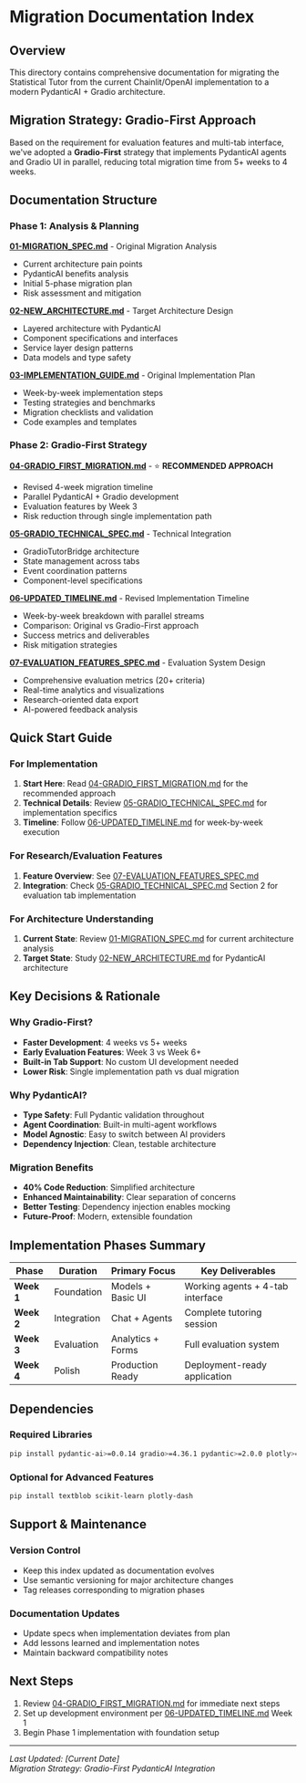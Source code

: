 # Migration Documentation Index

## Overview
This directory contains comprehensive documentation for migrating the Statistical Tutor from the current Chainlit/OpenAI implementation to a modern PydanticAI + Gradio architecture.

## Migration Strategy: Gradio-First Approach
Based on the requirement for evaluation features and multi-tab interface, we've adopted a **Gradio-First** strategy that implements PydanticAI agents and Gradio UI in parallel, reducing total migration time from 5+ weeks to 4 weeks.

## Documentation Structure

### Phase 1: Analysis & Planning
**[01-MIGRATION_SPEC.md](./01-MIGRATION_SPEC.md)** - Original Migration Analysis
- Current architecture pain points
- PydanticAI benefits analysis
- Initial 5-phase migration plan
- Risk assessment and mitigation

**[02-NEW_ARCHITECTURE.md](./02-NEW_ARCHITECTURE.md)** - Target Architecture Design
- Layered architecture with PydanticAI
- Component specifications and interfaces
- Service layer design patterns
- Data models and type safety

**[03-IMPLEMENTATION_GUIDE.md](./03-IMPLEMENTATION_GUIDE.md)** - Original Implementation Plan
- Week-by-week implementation steps
- Testing strategies and benchmarks
- Migration checklists and validation
- Code examples and templates

### Phase 2: Gradio-First Strategy
**[04-GRADIO_FIRST_MIGRATION.md](./04-GRADIO_FIRST_MIGRATION.md)** - ⭐ **RECOMMENDED APPROACH**
- Revised 4-week migration timeline
- Parallel PydanticAI + Gradio development
- Evaluation features by Week 3
- Risk reduction through single implementation path

**[05-GRADIO_TECHNICAL_SPEC.md](./05-GRADIO_TECHNICAL_SPEC.md)** - Technical Integration
- GradioTutorBridge architecture
- State management across tabs
- Event coordination patterns
- Component-level specifications

**[06-UPDATED_TIMELINE.md](./06-UPDATED_TIMELINE.md)** - Revised Implementation Timeline
- Week-by-week breakdown with parallel streams
- Comparison: Original vs Gradio-First approach
- Success metrics and deliverables
- Risk mitigation strategies

**[07-EVALUATION_FEATURES_SPEC.md](./07-EVALUATION_FEATURES_SPEC.md)** - Evaluation System Design
- Comprehensive evaluation metrics (20+ criteria)
- Real-time analytics and visualizations
- Research-oriented data export
- AI-powered feedback analysis

## Quick Start Guide

### For Implementation
1. **Start Here**: Read [04-GRADIO_FIRST_MIGRATION.md](./04-GRADIO_FIRST_MIGRATION.md) for the recommended approach
2. **Technical Details**: Review [05-GRADIO_TECHNICAL_SPEC.md](./05-GRADIO_TECHNICAL_SPEC.md) for implementation specifics
3. **Timeline**: Follow [06-UPDATED_TIMELINE.md](./06-UPDATED_TIMELINE.md) for week-by-week execution

### For Research/Evaluation Features
1. **Feature Overview**: See [07-EVALUATION_FEATURES_SPEC.md](./07-EVALUATION_FEATURES_SPEC.md)
2. **Integration**: Check [05-GRADIO_TECHNICAL_SPEC.md](./05-GRADIO_TECHNICAL_SPEC.md) Section 2 for evaluation tab implementation

### For Architecture Understanding
1. **Current State**: Review [01-MIGRATION_SPEC.md](./01-MIGRATION_SPEC.md) for current architecture analysis
2. **Target State**: Study [02-NEW_ARCHITECTURE.md](./02-NEW_ARCHITECTURE.md) for PydanticAI architecture

## Key Decisions & Rationale

### Why Gradio-First?
- **Faster Development**: 4 weeks vs 5+ weeks
- **Early Evaluation Features**: Week 3 vs Week 6+
- **Built-in Tab Support**: No custom UI development needed
- **Lower Risk**: Single implementation path vs dual migration

### Why PydanticAI?
- **Type Safety**: Full Pydantic validation throughout
- **Agent Coordination**: Built-in multi-agent workflows
- **Model Agnostic**: Easy to switch between AI providers
- **Dependency Injection**: Clean, testable architecture

### Migration Benefits
- **40% Code Reduction**: Simplified architecture
- **Enhanced Maintainability**: Clear separation of concerns
- **Better Testing**: Dependency injection enables mocking
- **Future-Proof**: Modern, extensible foundation

## Implementation Phases Summary

| Phase | Duration | Primary Focus | Key Deliverables |
|-------|----------|---------------|------------------|
| **Week 1** | Foundation | Models + Basic UI | Working agents + 4-tab interface |
| **Week 2** | Integration | Chat + Agents | Complete tutoring session |
| **Week 3** | Evaluation | Analytics + Forms | Full evaluation system |
| **Week 4** | Polish | Production Ready | Deployment-ready application |

## Dependencies

### Required Libraries
```bash
pip install pydantic-ai>=0.0.14 gradio>=4.36.1 pydantic>=2.0.0 plotly>=5.0.0 pandas>=2.0.0
```

### Optional for Advanced Features
```bash
pip install textblob scikit-learn plotly-dash
```

## Support & Maintenance

### Version Control
- Keep this index updated as documentation evolves
- Use semantic versioning for major architecture changes
- Tag releases corresponding to migration phases

### Documentation Updates
- Update specs when implementation deviates from plan
- Add lessons learned and implementation notes
- Maintain backward compatibility notes

## Next Steps
1. Review [04-GRADIO_FIRST_MIGRATION.md](./04-GRADIO_FIRST_MIGRATION.md) for immediate next steps
2. Set up development environment per [06-UPDATED_TIMELINE.md](./06-UPDATED_TIMELINE.md) Week 1
3. Begin Phase 1 implementation with foundation setup

---
*Last Updated: [Current Date]*  
*Migration Strategy: Gradio-First PydanticAI Integration*